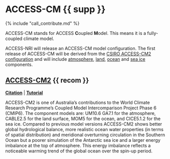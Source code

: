 # ACCESS-CM {{ supp }}

{% include "call_contribute.md" %}


ACCESS-CM stands for ACCESS **C**oupled **M**odel. This means it is a fully-coupled climate model.

ACCESS-NRI will release an ACCESS-CM model configuration. The first release of ACCESS-CM will be derived from the [CSIRO ACCESS-CM2 configuration](#access-cm2) and will include [atmosphere], [land], [ocean] and [sea ice] components.

## [ACCESS-CM2] {{ recom }}

[**Citation**][ACCESS-CM2-cite] |
[**Tutorial**][ACCESS-CM2-tute]

ACCESS-CM2 is one of Australia’s contributions to the World Climate Research Programme’s Coupled Model Intercomparison Project Phase 6 (CMIP6). The component models are: UM10.6 GA7.1 for the atmosphere, CABLE2.5 for the land surface, MOM5 for the ocean, and CICE5.1.2 for the sea ice. Compared to previous model versions ACCESS-CM2 shows better global hydrological balance, more realistic ocean water properties (in terms of spatial distribution) and meridional overturning circulation in the Southern Ocean but a poorer simulation of the Antarctic sea ice and a larger energy imbalance at the top of atmosphere. This energy imbalance reflects a noticeable warming trend of the global ocean over the spin-up period.

[atmosphere]: https://access-hive.github.io/website/pr-preview/pr-157/model_components/atmosphere/
[land]: https://access-hive.github.io/website/pr-preview/pr-157/model_components/land/
[ocean]: https://access-hive.github.io/website/pr-preview/pr-157/model_components/ocean/
[sea ice]: https://access-hive.github.io/website/pr-preview/pr-157/model_components/sea-ice/

[ACCESS-CM2]: https://research.csiro.au/access/about/cm2/
[ACCESS-CM2-cite]: https://www.publish.csiro.au/es/ES19040
[ACCESS-CM2-tute]: https://nespclimate.com.au/wp-content/uploads/2020/10/Instruction-document-Getting_started_with_ACCESS.pdf

